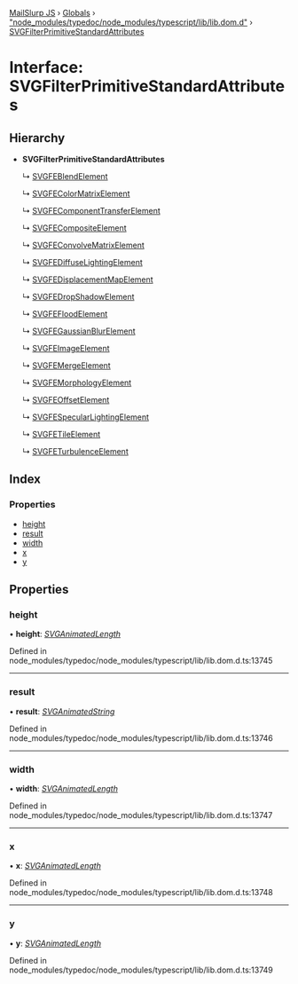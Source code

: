 [MailSlurp JS](../README.md) › [Globals](../globals.md) › ["node_modules/typedoc/node_modules/typescript/lib/lib.dom.d"](../modules/_node_modules_typedoc_node_modules_typescript_lib_lib_dom_d_.md) › [SVGFilterPrimitiveStandardAttributes](_node_modules_typedoc_node_modules_typescript_lib_lib_dom_d_.svgfilterprimitivestandardattributes.md)

# Interface: SVGFilterPrimitiveStandardAttributes

## Hierarchy

* **SVGFilterPrimitiveStandardAttributes**

  ↳ [SVGFEBlendElement](_node_modules_typedoc_node_modules_typescript_lib_lib_dom_d_.svgfeblendelement.md)

  ↳ [SVGFEColorMatrixElement](_node_modules_typedoc_node_modules_typescript_lib_lib_dom_d_.svgfecolormatrixelement.md)

  ↳ [SVGFEComponentTransferElement](_node_modules_typedoc_node_modules_typescript_lib_lib_dom_d_.svgfecomponenttransferelement.md)

  ↳ [SVGFECompositeElement](_node_modules_typedoc_node_modules_typescript_lib_lib_dom_d_.svgfecompositeelement.md)

  ↳ [SVGFEConvolveMatrixElement](_node_modules_typedoc_node_modules_typescript_lib_lib_dom_d_.svgfeconvolvematrixelement.md)

  ↳ [SVGFEDiffuseLightingElement](_node_modules_typedoc_node_modules_typescript_lib_lib_dom_d_.svgfediffuselightingelement.md)

  ↳ [SVGFEDisplacementMapElement](_node_modules_typedoc_node_modules_typescript_lib_lib_dom_d_.svgfedisplacementmapelement.md)

  ↳ [SVGFEDropShadowElement](_node_modules_typedoc_node_modules_typescript_lib_lib_dom_d_.svgfedropshadowelement.md)

  ↳ [SVGFEFloodElement](_node_modules_typedoc_node_modules_typescript_lib_lib_dom_d_.svgfefloodelement.md)

  ↳ [SVGFEGaussianBlurElement](_node_modules_typedoc_node_modules_typescript_lib_lib_dom_d_.svgfegaussianblurelement.md)

  ↳ [SVGFEImageElement](_node_modules_typedoc_node_modules_typescript_lib_lib_dom_d_.svgfeimageelement.md)

  ↳ [SVGFEMergeElement](_node_modules_typedoc_node_modules_typescript_lib_lib_dom_d_.svgfemergeelement.md)

  ↳ [SVGFEMorphologyElement](_node_modules_typedoc_node_modules_typescript_lib_lib_dom_d_.svgfemorphologyelement.md)

  ↳ [SVGFEOffsetElement](_node_modules_typedoc_node_modules_typescript_lib_lib_dom_d_.svgfeoffsetelement.md)

  ↳ [SVGFESpecularLightingElement](_node_modules_typedoc_node_modules_typescript_lib_lib_dom_d_.svgfespecularlightingelement.md)

  ↳ [SVGFETileElement](_node_modules_typedoc_node_modules_typescript_lib_lib_dom_d_.svgfetileelement.md)

  ↳ [SVGFETurbulenceElement](_node_modules_typedoc_node_modules_typescript_lib_lib_dom_d_.svgfeturbulenceelement.md)

## Index

### Properties

* [height](_node_modules_typedoc_node_modules_typescript_lib_lib_dom_d_.svgfilterprimitivestandardattributes.md#height)
* [result](_node_modules_typedoc_node_modules_typescript_lib_lib_dom_d_.svgfilterprimitivestandardattributes.md#result)
* [width](_node_modules_typedoc_node_modules_typescript_lib_lib_dom_d_.svgfilterprimitivestandardattributes.md#width)
* [x](_node_modules_typedoc_node_modules_typescript_lib_lib_dom_d_.svgfilterprimitivestandardattributes.md#x)
* [y](_node_modules_typedoc_node_modules_typescript_lib_lib_dom_d_.svgfilterprimitivestandardattributes.md#y)

## Properties

###  height

• **height**: *[SVGAnimatedLength](_node_modules_typedoc_node_modules_typescript_lib_lib_dom_d_.svganimatedlength.md)*

Defined in node_modules/typedoc/node_modules/typescript/lib/lib.dom.d.ts:13745

___

###  result

• **result**: *[SVGAnimatedString](_node_modules_typedoc_node_modules_typescript_lib_lib_dom_d_.svganimatedstring.md)*

Defined in node_modules/typedoc/node_modules/typescript/lib/lib.dom.d.ts:13746

___

###  width

• **width**: *[SVGAnimatedLength](_node_modules_typedoc_node_modules_typescript_lib_lib_dom_d_.svganimatedlength.md)*

Defined in node_modules/typedoc/node_modules/typescript/lib/lib.dom.d.ts:13747

___

###  x

• **x**: *[SVGAnimatedLength](_node_modules_typedoc_node_modules_typescript_lib_lib_dom_d_.svganimatedlength.md)*

Defined in node_modules/typedoc/node_modules/typescript/lib/lib.dom.d.ts:13748

___

###  y

• **y**: *[SVGAnimatedLength](_node_modules_typedoc_node_modules_typescript_lib_lib_dom_d_.svganimatedlength.md)*

Defined in node_modules/typedoc/node_modules/typescript/lib/lib.dom.d.ts:13749
